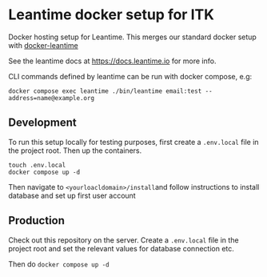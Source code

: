 # Leantime docker setup for ITK

Docker hosting setup for Leantime. This merges our standard docker setup with
[docker-leantime](https://github.com/Leantime/docker-leantime)

See the leantime docs at https://docs.leantime.io for more info.

CLI commands defined by leantime can be run with docker compose, e.g:
```shell
docker compose exec leantime ./bin/leantime email:test --address=name@example.org
```

## Development

To run this setup locally for testing purposes, first create a `.env.local` file in the project root. Then up the containers.
```shell
touch .env.local
docker compose up -d
```

Then navigate to `<yourloacldomain>/install`and follow instructions to install database and set up first user account

## Production

Check out this repository on the server. Create a `.env.local` file in the project root and set the relevant values for database connection etc.

Then do `docker compose up -d`